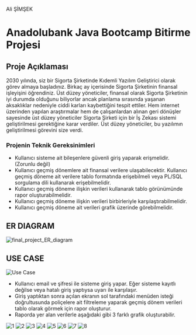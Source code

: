 Ali ŞİMŞEK 

# Anadolubank Java Bootcamp Bitirme Projesi

## Proje Açıklaması
2030 yılında, siz bir Sigorta Şirketinde Kıdemli Yazılım Geliştirici olarak görev almaya başladınız. Birkaç ay içerisinde Sigorta Şirketinin finansal işleyişini öğrendiniz. Üst düzey yöneticiler, finansal olarak Sigorta Şirketinin iyi durumda olduğunu biliyorlar ancak planlama sırasında yaşanan aksaklıklar nedeniyle ciddi karları kaybettiğini tespit ettiler. Hem internet üzerinden yapılan araştırmalar hem de çalışanlardan alınan geri dönüşler sayesinde üst düzey yöneticiler Sigorta Şirketi için bir İş Zekası sistemi geliştirilmesi gerektiğine karar verdiler. Üst düzey yöneticiler, bu yazılımın geliştirilmesi görevini size verdi.   

### Projenin Teknik Gereksinimleri
- Kullanıcı sisteme ait bileşenlere güvenli giriş yaparak erişmelidir. (Zorunlu değil)
- Kullanıcı geçmiş dönemlere ait finansal verilere ulaşabilecektir. Kullanıcı geçmiş döneme ait verilere tablo formatında erişebilmeli veya PL/SQL sorgulama dili kullanarak erişebilmelidir.
- Kullanıcı geçmiş döneme ilişkin verileri kullanarak tablo görünümünde rapor oluşturabilmelidir.
- Kullanıcı geçmiş döneme ilişkin verileri birbirleriyle karşılaştırabilmelidir.
- Kullanıcı geçmiş döneme ait verileri grafik üzerinde görebilmelidir.


## ER DIAGRAM  

![final_project_ER_diagram](https://user-images.githubusercontent.com/93866835/182036554-e5c30eea-fe92-463f-b54a-69286a01240c.png)



## USE CASE

![Use Case](https://user-images.githubusercontent.com/93866835/182036573-87d7aea5-4609-42c9-919c-ca9311bc925f.png)



- Kullanıcı email ve şifresi ile sisteme giriş yapar. Eğer sisteme kayıtlı değilse veya hatalı giriş yaptıysa uyarı ile karşılaşır.  
- Giriş yaptıktan sonra açılan ekranın sol tarafındaki menüden isteği doğrultusunda poliçelere ait filtreleme yaparak geçmiş dönem verileri tablo olarak görmek için rapor oluşturur.  
- Raporda yer alan verilerle aşağıdaki gibi 3 farklı grafik oluşturabilir.


![1](https://user-images.githubusercontent.com/93866835/182036355-ff4d897f-75c1-48ac-a585-5114b20bc8c8.png)
![2](https://user-images.githubusercontent.com/93866835/182036629-ba2e9cff-1fef-4a72-8700-131cc635c0ce.png)
![3](https://user-images.githubusercontent.com/93866835/182036631-2a227633-dfbb-41f5-87af-3c9da5d7243a.png)
![4](https://user-images.githubusercontent.com/93866835/182036633-4732c0ac-5ab2-40ec-876d-4653897da348.png)
![5](https://user-images.githubusercontent.com/93866835/182036635-910151b7-eab8-4773-a250-52ce509f73c7.png)
![6](https://user-images.githubusercontent.com/93866835/182036639-3c348c2d-84d4-4985-ba27-8a28cb57e7cc.png)
![7](https://user-images.githubusercontent.com/93866835/182036643-f8db7284-8658-4eaf-8afe-5ac8d4a2604b.png)
![8](https://user-images.githubusercontent.com/93866835/182036645-b5513a12-58b0-4f73-9534-1e8d7f77b95a.png)